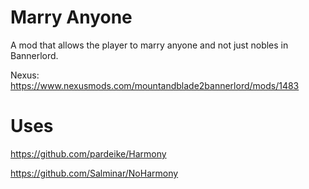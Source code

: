 # Marry Anyone
A mod that allows the player to marry anyone and not just nobles in Bannerlord.

Nexus: https://www.nexusmods.com/mountandblade2bannerlord/mods/1483

# Uses
https://github.com/pardeike/Harmony

https://github.com/Salminar/NoHarmony
